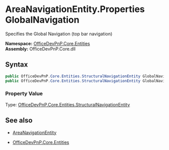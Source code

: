 # AreaNavigationEntity.Properties GlobalNavigation
Specifies the Global Navigation (top bar navigation)  

**Namespace:** [OfficeDevPnP.Core.Entities](OfficeDevPnP.Core.Entities.md)  
**Assembly:** OfficeDevPnP.Core.dll  
## Syntax
```C#
public OfficeDevPnP.Core.Entities.StructuralNavigationEntity GlobalNavigation { get; }
public OfficeDevPnP.Core.Entities.StructuralNavigationEntity GlobalNavigation { set; }
```

### Property Value
Type: [OfficeDevPnP.Core.Entities.StructuralNavigationEntity](OfficeDevPnP.Core.Entities.StructuralNavigationEntity.md)  

## See also
- [AreaNavigationEntity](AreaNavigationEntity.md) 

- [OfficeDevPnP.Core.Entities](OfficeDevPnP.Core.Entities.md)
